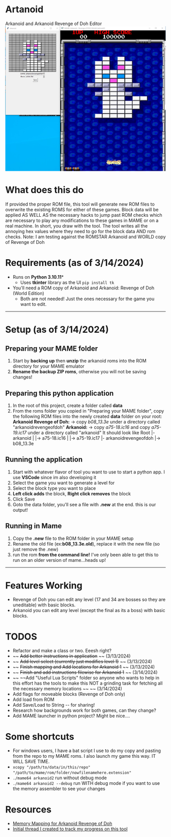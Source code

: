 # Artanoid
Arkanoid and Arkanoid Revenge of Doh Editor
![Screenshot from editing level 1](./imgs/readme/artanoid.png)

# What does this do
If provided the proper ROM file, this tool will generate new ROM files to overwrite the existing ROMS for either of these games.
Block data will be applied AS WELL AS the necessary hacks to jump past ROM checks which are necessary to play any modifications to these games in MAME or on a real machine.
In short, you draw with the tool. The tool writes all the annoying hex values where they need to go for the block data AND rom checks.
Note: I am testing against the ROMSTAR Arkanoid and WORLD copy of Revenge of Doh

# Requirements (as of 3/14/2024)
* Runs on **Python 3.10.11***
  * Uses **tkinter** library as the UI ```pip install tk```
* You'll need a ROM copy of Arkanoid and Arkanoid: Revenge of Doh (World Edition)
  * Both are not needed! Just the ones necessary for the game you want to edit.
----
# Setup (as of 3/14/2024)
## Preparing your MAME folder
1) Start by **backing up** then **unzip** the arkanoid roms into the ROM directory for your MAME emulator
2) **Rename the backup ZIP roms**, otherwise you will not be saving changes!

## Preparing this python application
1) In the root of this project, create a folder called **data**
2) From the roms folder you copied in "Preparing your MAME folder", copy the following ROM files into the newly created **data** folder on your root:
**Arkanoid Revenge of Doh:** -> copy *b08_13.3e* under a directory called "arkanoidrevengeofdoh"
**Arkanoid:** -> copy *a75-18.ic16* and copy *a75-19.ic17* under a directory called "arkanoid"
It should look like
Root
 |- arkanoid 
 |    |-> a75-18.ic16
 |    |-> a75-19.ic17
 |- arkanoidrevengeofdoh
         |-> b08_13.3e


## Running the application
1) Start with whatever flavor of tool you want to use to start a python app. I use **VSCode** since im also developing it
2) Select the game you want to generate a level for
3) Select the block type you want to place
4) **Left click adds** the block, **Right click removes** the block
5) Click Save
6) Goto the data folder, you'll see a file with **.new** at the end. this is our output!

## Running in Mame
1) Copy the **.new** file to the ROM folder in your MAME setup
2) Rename the old file (ex:**b08_13.3e.old**), replace it with the new file (so just remove the .new)
3) run the rom **from the command line!**
   I've only been able to get this to run on an older version of mame...heads up!
----
# Features Working
* Revenge of Doh you can edit any level (17 and 34 are bosses so they are uneditable) with basic blocks.
* Arkanoid you can edit any level (except the final as its a boss) with basic blocks.

# TODOS
* Refactor and make a class or two. Eeesh right?
* ~~ ~~Add better instructions in application~~ ~~ (3/13/2024)
* ~~ ~~Add level select (currently just modifies level 1)~~ ~~ (3/13/2024)
* ~~ ~~Finish mapping and Add locations for Arkanoid 1~~ ~~ (3/13/2024)
* ~~ ~~Finish and add instructions filewise for Arkanoid 1~~ ~~ (3/14/2024)
* ~~ ~~Add "Useful Lua Scripts" folder so anyone who wants to help in this effort has the tools to make this NOT a grinding task for fetching all the necessary memory locations ~~ ~~ (3/14/2024)
* Add flags for moveable blocks (Revenge of Doh only)
* Add load from ROM
* Add Save/Load to String -- for sharing!
* Research how backgrounds work for both games, can they change?
* Add MAME launcher in python project? Might be nice....

# Some shortcuts
* For windows users, I have a bat script I use to do my copy and pasting from the repo to my MAME roms. I also launch my game this way. IT WILL SAVE TIME.
 * ```xcopy "/path/to/data/in/this/repo" "/path/to/mame/rom/folder/nowfilenamehere.extension"```
 * ```./mame64 arkanoid2``` run without debug mode
 * ```./mame64 arkanoid2 --debug``` run WITH debug mode if you want to use the memory assembler to see your changes

# Resources
* [Memory Mapping for Arkanoid Revenge of Doh](http://www.arcaderestoration.com/memorymap/365/Arkanoid+-+Revenge+of+DOH.aspx)
* [Initial thread I created to track my progress on this tool](https://www.romhacking.net/forum/index.php?topic=38737.0)
